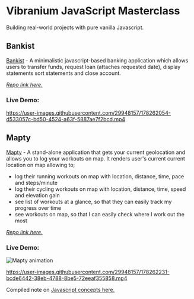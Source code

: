 # Vibranium JavaScript Masterclass
Building real-world projects with pure vanilla Javascript.

## Bankist
[Bankist](https://github.com/pkErbynn/vibraniumJS/tree/main/5-Numbers-Dates-Internationaling-Timers-Bankist) - A minimalistic javascript-based banking application which allows users to transfer funds, request loan (attaches requested date), display statements
sort statements and close account.

[_Repo link here._](https://github.com/pkErbynn/vibraniumJS/tree/main/5-Numbers-Dates-Internationaling-Timers-Bankist)
### Live Demo:
https://user-images.githubusercontent.com/29948157/178262054-d533057c-bd50-4524-a63f-5887ae7f2bcd.mp4



## Mapty
[Mapty](https://github.com/pkErbynn/vibraniumJS/tree/main/8-Mapty-OOP-Geolocation) - A stand-alone application that gets your current geolocation and allows you to log your workouts on map. It renders user's current current location on map allowing to;
- log their running workouts on map with location, distance, time, pace and steps/minute
- log their cycling workouts on map with location, distance, time, speed and elevation gain
- see list of workouts at a glance, so that they can easily track my progress over time
- see workouts on map, so that I can easily check where I work out the most

[_Repo link here._](https://github.com/pkErbynn/vibraniumJS/tree/main/8-Mapty-OOP-Geolocation)

### Live Demo:
![Mapty animation](https://j.gifs.com/pZqpqN.gif)

https://user-images.githubusercontent.com/29948157/178262231-bcde6442-38eb-4788-8be5-72eeaf355858.mp4


Compiled note on [Javascript concepts here.](./note.md)